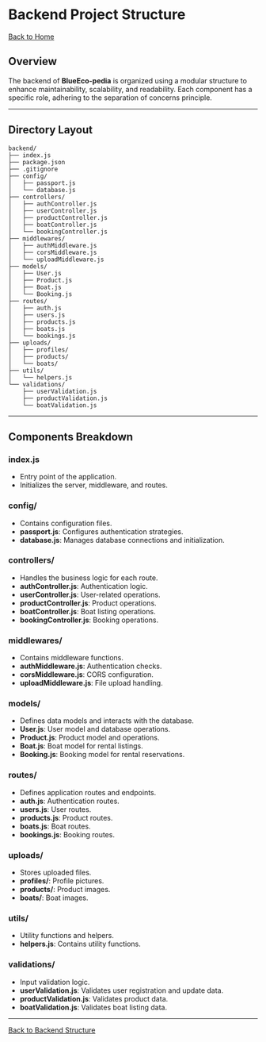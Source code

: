 # Backend Project Structure

[Back to Home](../index.md)

## Overview

The backend of **BlueEco-pedia** is organized using a modular structure to enhance maintainability, scalability, and readability. Each component has a specific role, adhering to the separation of concerns principle.

---

## Directory Layout

```
backend/
├── index.js
├── package.json
├── .gitignore
├── config/
│   ├── passport.js
│   └── database.js
├── controllers/
│   ├── authController.js
│   ├── userController.js
│   ├── productController.js
│   ├── boatController.js
│   └── bookingController.js
├── middlewares/
│   ├── authMiddleware.js
│   ├── corsMiddleware.js
│   └── uploadMiddleware.js
├── models/
│   ├── User.js
│   ├── Product.js
│   ├── Boat.js
│   └── Booking.js
├── routes/
│   ├── auth.js
│   ├── users.js
│   ├── products.js
│   ├── boats.js
│   └── bookings.js
├── uploads/
│   ├── profiles/
│   ├── products/
│   └── boats/
├── utils/
│   └── helpers.js
└── validations/
    ├── userValidation.js
    ├── productValidation.js
    └── boatValidation.js
```

---

## Components Breakdown

### **index.js**

- Entry point of the application.
- Initializes the server, middleware, and routes.

### **config/**

- Contains configuration files.
- **passport.js**: Configures authentication strategies.
- **database.js**: Manages database connections and initialization.

### **controllers/**

- Handles the business logic for each route.
- **authController.js**: Authentication logic.
- **userController.js**: User-related operations.
- **productController.js**: Product operations.
- **boatController.js**: Boat listing operations.
- **bookingController.js**: Booking operations.

### **middlewares/**

- Contains middleware functions.
- **authMiddleware.js**: Authentication checks.
- **corsMiddleware.js**: CORS configuration.
- **uploadMiddleware.js**: File upload handling.

### **models/**

- Defines data models and interacts with the database.
- **User.js**: User model and database operations.
- **Product.js**: Product model and operations.
- **Boat.js**: Boat model for rental listings.
- **Booking.js**: Booking model for rental reservations.

### **routes/**

- Defines application routes and endpoints.
- **auth.js**: Authentication routes.
- **users.js**: User routes.
- **products.js**: Product routes.
- **boats.js**: Boat routes.
- **bookings.js**: Booking routes.

### **uploads/**

- Stores uploaded files.
- **profiles/**: Profile pictures.
- **products/**: Product images.
- **boats/**: Boat images.

### **utils/**

- Utility functions and helpers.
- **helpers.js**: Contains utility functions.

### **validations/**

- Input validation logic.
- **userValidation.js**: Validates user registration and update data.
- **productValidation.js**: Validates product data.
- **boatValidation.js**: Validates boat listing data.

---

[Back to Backend Structure](../index.md#backend-structure)
